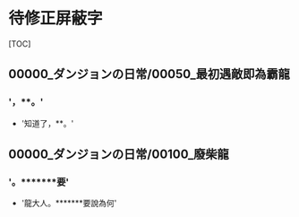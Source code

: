 # 待修正屏蔽字

[TOC]

## 00000_ダンジョンの日常/00050_最初遇敵即為霸龍

### '，**。'

- '知道了，**。'


## 00000_ダンジョンの日常/00100_廢柴龍

### '。*******要'

- '龍大人。*******要說為何'
